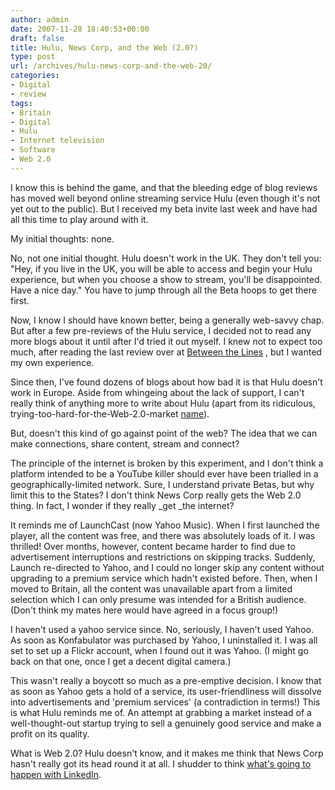 ```yaml
---
author: admin
date: 2007-11-28 18:40:53+00:00
draft: false
title: Hulu, News Corp, and the Web (2.0?)
type: post
url: /archives/hulu-news-corp-and-the-web-20/
categories:
- Digital
- review
tags:
- Britain
- Digital
- Hulu
- Internet television
- Software
- Web 2.0
---
```


I know this is behind the game, and that the bleeding edge of blog reviews has moved well beyond online streaming service Hulu (even though it's not yet out to the public). But I received my beta invite last week and have had all this time to play around with it.

My initial thoughts: none.

No, not one initial thought. Hulu doesn't work in the UK. They don't tell you: "Hey, if you live in the UK, you will be able to access and begin your Hulu experience, but when you choose a show to stream, you'll be disappointed. Have a nice day." You have to jump through all the Beta hoops to get there first.

Now, I know I should have known better, being a generally web-savvy chap. But after a few pre-reviews of the Hulu service, I decided not to read any more blogs about it until after I'd tried it out myself. I knew not to expect too much, after reading the last review over at [Between the Lines](http://zachbeauvais.com/wp-content/uploads/2007/11/hulu-news-corp-and-the-web-2-0) , but I wanted my own experience.

Since then, I've found dozens of blogs about how bad it is that Hulu doesn't work in Europe. Aside from whingeing about the lack of support, I can't really think of anything more to write about Hulu (apart from its ridiculous, trying-too-hard-for-the-Web-2.0-market [name](http://zachbeauvais.com/wp-content/uploads/2007/11/hulu-news-corp-and-the-web-2-0)).

But, doesn't this kind of go against point of the web? The idea that we can make connections, share content, stream and connect?

The principle of the internet is broken by this experiment, and I don't think a platform intended to be a YouTube killer should ever have been trialled in a geographically-limited network. Sure, I understand private Betas, but why limit this to the States? I don't think News Corp really gets the Web 2.0 thing. In fact, I wonder if they really _get _the internet?

It reminds me of LaunchCast (now Yahoo Music). When I first launched the player, all the content was free, and there was absolutely loads of it. I was thrilled! Over months, however, content became harder to find due to advertisement interruptions and restrictions on skipping tracks. Suddenly, Launch re-directed to Yahoo, and I could no longer skip any content without upgrading to a premium service which hadn't existed before. Then, when I moved to Britain, all the content was unavailable apart from a limited selection which I can only presume was intended for a British audience. (Don't think my mates here would have agreed in a focus group!)

I haven't used a yahoo service since. No, seriously, I haven't used Yahoo. As soon as Konfabulator was purchased by Yahoo, I uninstalled it. I was all set to set up a Flickr account, when I found out it was Yahoo. (I might go back on that one, once I get a decent digital camera.)

This wasn't really a boycott so much as a pre-emptive decision. I know that as soon as Yahoo gets a hold of a service, its user-friendliness will dissolve into advertisements and 'premium services' (a contradiction in terms!) This is what Hulu reminds me of. An attempt at grabbing a market instead of a well-thought-out startup trying to sell a genuinely good service and make a profit on its quality.

What is Web 2.0? Hulu doesn't know, and it makes me think that News Corp hasn't really got its head round it at all. I shudder to think [what's going to happen with LinkedIn](http://zachbeauvais.com/wp-content/uploads/2007/11/news-corp-looking-to-buy-linkedin).
